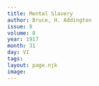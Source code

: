 ```yaml
---
title: Mental Slavery
author: Bruce, H. Addington
issue: 8
volume: 8
year: 1917
month: 31
day: VI
tags:
layout: page.njk
image:
---
```

